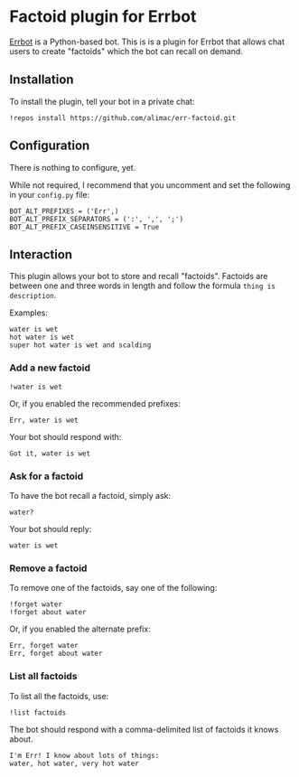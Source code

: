 # Factoid plugin for Errbot

[Errbot](http://errbot.net) is a Python-based bot. This is is a plugin for
Errbot that allows chat users to create "factoids" which the bot can recall
on demand.

## Installation

To install the plugin, tell your bot in a private chat:

```
!repos install https://github.com/alimac/err-factoid.git
```

## Configuration

There is nothing to configure, yet.

While not required, I recommend that you uncomment and set the following in your
`config.py` file:

```
BOT_ALT_PREFIXES = ('Err',)
BOT_ALT_PREFIX_SEPARATORS = (':', ',', ';')
BOT_ALT_PREFIX_CASEINSENSITIVE = True
```

## Interaction

This plugin allows your bot to store and recall "factoids". Factoids are between
one and three words in length and follow the formula `thing is description`.

Examples:
```
water is wet
hot water is wet
super hot water is wet and scalding
```

### Add a new factoid

```
!water is wet
```

Or, if you enabled the recommended prefixes:

```
Err, water is wet
```

Your bot should respond with:

```
Got it, water is wet
```

### Ask for a factoid

To have the bot recall a factoid, simply ask:

```
water?
```

Your bot should reply:

```
water is wet
```

### Remove a factoid

To remove one of the factoids, say one of the following:

```
!forget water
!forget about water
```

Or, if you enabled the alternate prefix:

```
Err, forget water
Err, forget about water
```

### List all factoids

To list all the factoids, use:

```
!list factoids
```

The bot should respond with a comma-delimited list of factoids it knows about.

```
I'm Err! I know about lots of things:
water, hot water, very hot water
```
